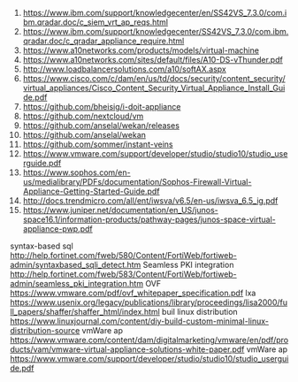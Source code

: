 1. https://www.ibm.com/support/knowledgecenter/en/SS42VS_7.3.0/com.ibm.qradar.doc/c_siem_vrt_ap_reqs.html
2. https://www.ibm.com/support/knowledgecenter/SS42VS_7.3.0/com.ibm.qradar.doc/c_qradar_appliance_require.html
3. https://www.a10networks.com/products/models/virtual-machine
4. https://www.a10networks.com/sites/default/files/A10-DS-vThunder.pdf
5. http://www.loadbalancersolutions.com/a10/softAX.aspx
6. https://www.cisco.com/c/dam/en/us/td/docs/security/content_security/virtual_appliances/Cisco_Content_Security_Virtual_Appliance_Install_Guide.pdf
7. https://github.com/bheisig/i-doit-appliance
8. https://github.com/nextcloud/vm
9. https://github.com/anselal/wekan/releases
10. https://github.com/anselal/wekan
11. https://github.com/sommer/instant-veins
12. https://www.vmware.com/support/developer/studio/studio10/studio_userguide.pdf
13. https://www.sophos.com/en-us/medialibrary/PDFs/documentation/Sophos-Firewall-Virtual-Appliance-Getting-Started-Guide.pdf
14. http://docs.trendmicro.com/all/ent/iwsva/v6.5/en-us/iwsva_6.5_ig.pdf
15. https://www.juniper.net/documentation/en_US/junos-space16.1/information-products/pathway-pages/junos-space-virtual-appliance-pwp.pdf

syntax-based sql http://help.fortinet.com/fweb/580/Content/FortiWeb/fortiweb-admin/syntaxbased_sqli_detect.htm
Seamless PKI integration http://help.fortinet.com/fweb/583/Content/FortiWeb/fortiweb-admin/seamless_pki_integration.htm
OVF https://www.vmware.com/pdf/ovf_whitepaper_specification.pdf
lxa https://www.usenix.org/legacy/publications/library/proceedings/lisa2000/full_papers/shaffer/shaffer_html/index.html
buil linux distribution https://www.linuxjournal.com/content/diy-build-custom-minimal-linux-distribution-source
vmWare ap https://www.vmware.com/content/dam/digitalmarketing/vmware/en/pdf/products/vam/vmware-virtual-appliance-solutions-white-paper.pdf
vmWare ap https://www.vmware.com/support/developer/studio/studio10/studio_userguide.pdf
